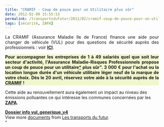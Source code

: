 ```yaml
---
title: "CRAMIF - Coup de pouce pour un Utilitaire plus sûr"
date: 2012-02-09 15:55:53
permalink: /transportsdufutur/2012/02/cramif-coup-de-pouce-pour-un-utilitaire-plus-sur.html
tags: [sécurité, ZAPA]
---
```


<p style="text-align: justify">La CRAMIF (Assurance Maladie Ile de France) finance une aide pour changer de véhicule (VUL) pour des questions de sécurité auprès des professionnels : voir <a href="http://www.cramif.fr/risques-professionnels/prevention-aide-financiere-simplifiee-afs-utilitaire.php" target="_blank"><strong>ICI</strong></a>.</p> <div id="chapo" style="text-align: justify"> <div style="background: #f1f6ce"><strong>Pour  accompagner les entreprises de 1 à 49 salariés quel que soit leur  secteur d'activité, l'Assurance Maladie-Risques Professionnels propose  un coup de pouce pour un utilitaire<a href=""http://www.cramif.fr/risques-professionnels/prevention-aide-financiere-simplifiee-afs-utilitaire.php#"">*</a> plus sûr". 3 000 € pour l'achat ou la location longue durée d'un véhicule utilitaire léger neuf de la marque de votre choix.</strong><strong> Dès le 20 avril, réservez votre aide à la sécurité auprès de la <acronym title=""Caisse Régionale d'Assurance Maladie d'Ile-de-France"">CRAMIF</acronym> !</strong></div> </div> <p style=""text-align: justify"">Cette aide au renouvellement aura également un impact au niveau des émissions polluantes ce qui intéresse les communes concernées par les <a href=""http://www.developpement-durable.gouv.fr/Comment-fonctionne-une-ZAPA.html"" target=""_blank""><strong>ZAPA</strong></a>. </p>  <!--more-->  <strong style=""margin: 12px 0 4px""><a href=""http://www.slideshare.net/transportsdufutur/dossier-info-vulgeneriquev4"" title=""Dossier info vul_generique_v4"">Dossier info vul_generique_v4</a></strong>           <div id=""__ss_11493720"" style=""width: 477px""> <div style=""padding: 5px 0 12px"">View more <a href=""http://www.slideshare.net/"">documents</a> from <a href=""http://www.slideshare.net/transportsdufutur"">Les transports du futur</a>.</div> </div>"
